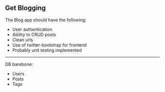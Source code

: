 Get Blogging
---------------

The Blog app should have the following:

 - User authentication
 - Ability to CRUD posts
 - Clean urls
 - Use of twitter-bootstrap for frontend
 - Probably unit testing implemented

___

DB barebone:

- Users
- Posts
- Tags
